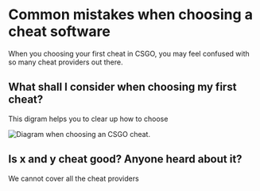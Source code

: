 # Common mistakes when choosing a cheat software

When you choosing your first cheat in CSGO, you may feel confused with so many cheat providers out there.   
 

## What shall I consider when choosing my first cheat? 

This digram helps you to clear up how to choose

![Diagram when choosing an CSGO cheat.](https://i.imgur.com/st4IqSi.png)

## Is x and y cheat good? Anyone heard about it?
We cannot cover all the cheat providers



